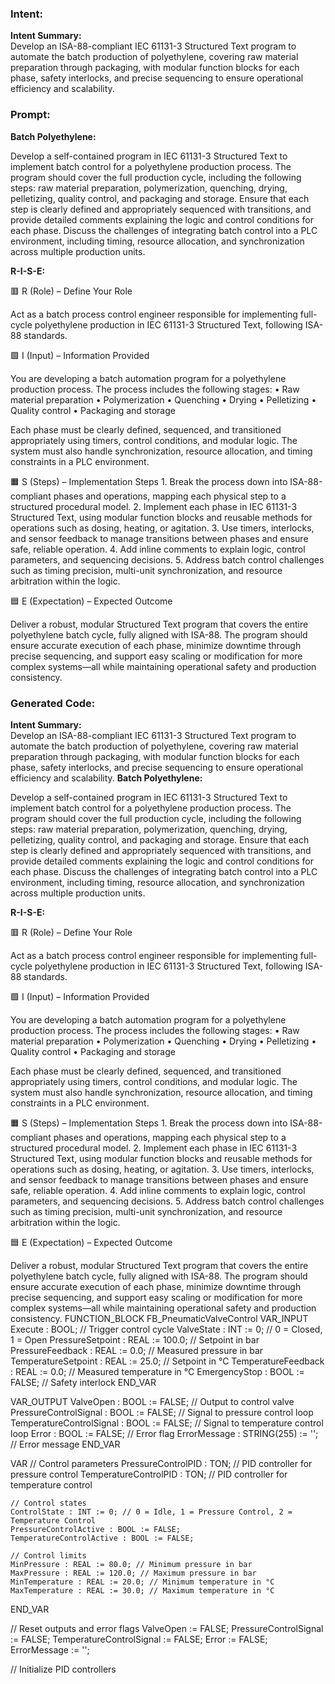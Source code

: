 ### Intent:
**Intent Summary:**  
Develop an ISA-88-compliant IEC 61131-3 Structured Text program to automate the batch production of polyethylene, covering raw material preparation through packaging, with modular function blocks for each phase, safety interlocks, and precise sequencing to ensure operational efficiency and scalability.

### Prompt:
**Batch Polyethylene:**

Develop a self-contained program in IEC 61131-3 Structured Text to implement batch control for a polyethylene production process. The program should cover the full production cycle, including the following steps: raw material preparation, polymerization, quenching, drying, pelletizing, quality control, and packaging and storage. Ensure that each step is clearly defined and appropriately sequenced with transitions, and provide detailed comments explaining the logic and control conditions for each phase. Discuss the challenges of integrating batch control into a PLC environment, including timing, resource allocation, and synchronization across multiple production units.

**R-I-S-E:**

🟥 R (Role) – Define Your Role

Act as a batch process control engineer responsible for implementing full-cycle polyethylene production in IEC 61131-3 Structured Text, following ISA-88 standards.

🟩 I (Input) – Information Provided

You are developing a batch automation program for a polyethylene production process. The process includes the following stages:
	•	Raw material preparation
	•	Polymerization
	•	Quenching
	•	Drying
	•	Pelletizing
	•	Quality control
	•	Packaging and storage

Each phase must be clearly defined, sequenced, and transitioned appropriately using timers, control conditions, and modular logic. The system must also handle synchronization, resource allocation, and timing constraints in a PLC environment.

🟧 S (Steps) – Implementation Steps
	1.	Break the process down into ISA-88-compliant phases and operations, mapping each physical step to a structured procedural model.
	2.	Implement each phase in IEC 61131-3 Structured Text, using modular function blocks and reusable methods for operations such as dosing, heating, or agitation.
	3.	Use timers, interlocks, and sensor feedback to manage transitions between phases and ensure safe, reliable operation.
	4.	Add inline comments to explain logic, control parameters, and sequencing decisions.
	5.	Address batch control challenges such as timing precision, multi-unit synchronization, and resource arbitration within the logic.

🟦 E (Expectation) – Expected Outcome

Deliver a robust, modular Structured Text program that covers the entire polyethylene batch cycle, fully aligned with ISA-88. The program should ensure accurate execution of each phase, minimize downtime through precise sequencing, and support easy scaling or modification for more complex systems—all while maintaining operational safety and production consistency.

### Generated Code:
**Intent Summary:**  
Develop an ISA-88-compliant IEC 61131-3 Structured Text program to automate the batch production of polyethylene, covering raw material preparation through packaging, with modular function blocks for each phase, safety interlocks, and precise sequencing to ensure operational efficiency and scalability.
**Batch Polyethylene:**

Develop a self-contained program in IEC 61131-3 Structured Text to implement batch control for a polyethylene production process. The program should cover the full production cycle, including the following steps: raw material preparation, polymerization, quenching, drying, pelletizing, quality control, and packaging and storage. Ensure that each step is clearly defined and appropriately sequenced with transitions, and provide detailed comments explaining the logic and control conditions for each phase. Discuss the challenges of integrating batch control into a PLC environment, including timing, resource allocation, and synchronization across multiple production units.

**R-I-S-E:**

🟥 R (Role) – Define Your Role

Act as a batch process control engineer responsible for implementing full-cycle polyethylene production in IEC 61131-3 Structured Text, following ISA-88 standards.

🟩 I (Input) – Information Provided

You are developing a batch automation program for a polyethylene production process. The process includes the following stages:
	•	Raw material preparation
	•	Polymerization
	•	Quenching
	•	Drying
	•	Pelletizing
	•	Quality control
	•	Packaging and storage

Each phase must be clearly defined, sequenced, and transitioned appropriately using timers, control conditions, and modular logic. The system must also handle synchronization, resource allocation, and timing constraints in a PLC environment.

🟧 S (Steps) – Implementation Steps
	1.	Break the process down into ISA-88-compliant phases and operations, mapping each physical step to a structured procedural model.
	2.	Implement each phase in IEC 61131-3 Structured Text, using modular function blocks and reusable methods for operations such as dosing, heating, or agitation.
	3.	Use timers, interlocks, and sensor feedback to manage transitions between phases and ensure safe, reliable operation.
	4.	Add inline comments to explain logic, control parameters, and sequencing decisions.
	5.	Address batch control challenges such as timing precision, multi-unit synchronization, and resource arbitration within the logic.

🟦 E (Expectation) – Expected Outcome

Deliver a robust, modular Structured Text program that covers the entire polyethylene batch cycle, fully aligned with ISA-88. The program should ensure accurate execution of each phase, minimize downtime through precise sequencing, and support easy scaling or modification for more complex systems—all while maintaining operational safety and production consistency.
FUNCTION_BLOCK FB_PneumaticValveControl
VAR_INPUT
    Execute : BOOL; // Trigger control cycle
    ValveState : INT := 0; // 0 = Closed, 1 = Open
    PressureSetpoint : REAL := 100.0; // Setpoint in bar
    PressureFeedback : REAL := 0.0; // Measured pressure in bar
    TemperatureSetpoint : REAL := 25.0; // Setpoint in °C
    TemperatureFeedback : REAL := 0.0; // Measured temperature in °C
    EmergencyStop : BOOL := FALSE; // Safety interlock
END_VAR

VAR_OUTPUT
    ValveOpen : BOOL := FALSE; // Output to control valve
    PressureControlSignal : BOOL := FALSE; // Signal to pressure control loop
    TemperatureControlSignal : BOOL := FALSE; // Signal to temperature control loop
    Error : BOOL := FALSE; // Error flag
    ErrorMessage : STRING(255) := ''; // Error message
END_VAR

VAR
    // Control parameters
    PressureControlPID : TON; // PID controller for pressure control
    TemperatureControlPID : TON; // PID controller for temperature control
    
    // Control states
    ControlState : INT := 0; // 0 = Idle, 1 = Pressure Control, 2 = Temperature Control
    PressureControlActive : BOOL := FALSE;
    TemperatureControlActive : BOOL := FALSE;
    
    // Control limits
    MinPressure : REAL := 80.0; // Minimum pressure in bar
    MaxPressure : REAL := 120.0; // Maximum pressure in bar
    MinTemperature : REAL := 20.0; // Minimum temperature in °C
    MaxTemperature : REAL := 30.0; // Maximum temperature in °C
END_VAR

// Reset outputs and error flags
ValveOpen := FALSE;
PressureControlSignal := FALSE;
TemperatureControlSignal := FALSE;
Error := FALSE;
ErrorMessage := '';

// Initialize PID controllers
